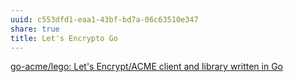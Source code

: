 ```yaml
---
uuid: c553dfd1-eaa1-43bf-bd7a-06c63510e347
share: true
title: Let's Encrypto Go
---
```

[go-acme/lego: Let's Encrypt/ACME client and library written in Go](https://github.com/go-acme/lego)